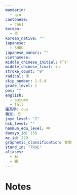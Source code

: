 ```yaml
---
mandarin:
  - qiū
cantonese:
  - cau1
korean:
  - 추
korean_native: ""
japanese:
  - SHUU
japanese_nanori: ""
vietnamese:
middle_chinese_initial: t͡sʰ
middle_chinese_final: ɨu
stroke_count: "9"
radical: 禾
skip_number: 1-5-4
grade_level: 1
pos: ""
english:
  - autumn
  - fall
羅馬字: cuu
韓文: 춧
joyo_level: "2"
hsk_level: ""
hanmun_edu_level: 中
danayo_id: 156
mc_id: 229
graphemic_classification: 會意
stand_in: "TRUE"
aliases:
  - 秋
  - 鞦
---
```


# Notes
